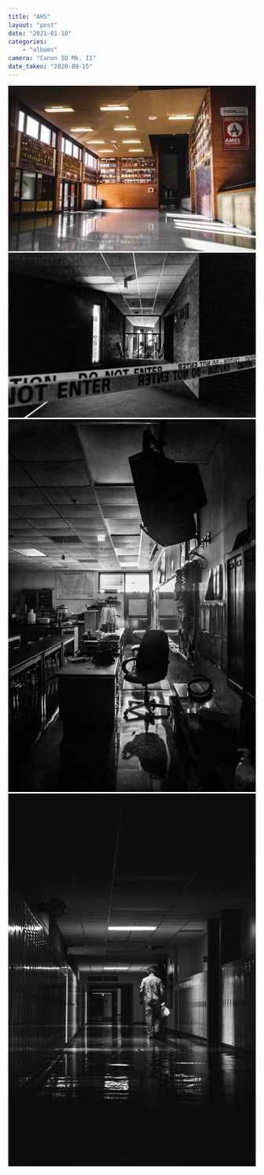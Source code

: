```yaml
---
title: "AHS"
layout: "post" 
date: "2021-01-10"
categories: 
    - "albums"
camera: "Canon 5D Mk. II"
date_taken: "2020-09-15"
---
```


![ahs1](/images/ahs1.jpg)
![ahs2](/images/ahs2.jpg)
![ahs3](/images/ahs3.jpg)
![ahs4](/images/ahs4.jpg)
